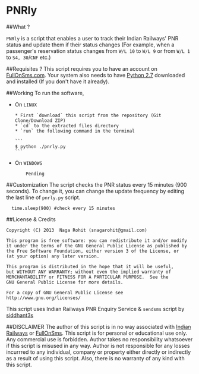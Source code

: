 PNRly
=====

##What ?

`PNRly` is a script that enables a user to track their Indian Railways' PNR status and update them if their status changes (For example, when a passenger's reservation status changes from `W/L 10` to `W/L 9` or from `W/L 1` to `S4, 30`/`CNF` etc.)

##Requisites ?
This script requires you to have an account on [FullOnSms.com](http://fullonsms.com). Your system also needs to have [Python 2.7](http://www.python.org/download/releases/2.7.5/) downloaded and installed (If you don't have it already).

##Working
To run the software,

* On `LINUX`

      * First `download` this script from the repository (Git Clone/Download ZIP)
      * `cd` to the extracted files directory
      * `run` the following command in the terminal
      
      ```
      $ python ./pnrly.py
      ```
* On `WINDOWS`
     >
          Pending


##Customization
The script checks the PNR status every 15 minutes (900 seconds). To change it, you can change the update frequency by editing the last line of `pnrly.py` script.

```
  time.sleep(900) #check every 15 minutes
``` 

##License & Credits

    Copyright (C) 2013  Naga Rohit (snagarohit@gmail.com)

    This program is free software: you can redistribute it and/or modify
    it under the terms of the GNU General Public License as published by
    the Free Software Foundation, either version 3 of the License, or
    (at your option) any later version.

    This program is distributed in the hope that it will be useful,
    but WITHOUT ANY WARRANTY; without even the implied warranty of
    MERCHANTABILITY or FITNESS FOR A PARTICULAR PURPOSE.  See the
    GNU General Public License for more details.

    For a copy of GNU General Public License see http://www.gnu.org/licenses/

This script uses Indian Railways PNR Enquiry Service  & `sendsms` script by [siddhant3s](https://github.com/siddhant3s/sendsms)

##DISCLAIMER
The author of this script is in no way associated with [Indian Railways](http://www.indianrail.gov.in/) or [FullOnSms](http://fullonsms.com). This script is for personal or educational use only. Any commercial use is forbidden. Author takes no responsibility whatsoever if this script is misused in any way. Author is not responsible for any losses incurrred to any individual, company or property either directly or indirectly as a result of using this script. Also, there is no warranty of any kind with this script.
